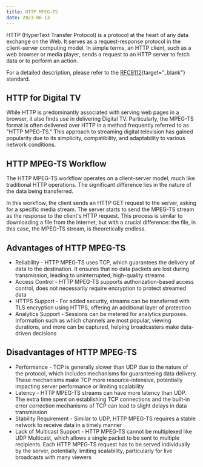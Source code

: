 ```yaml
---
title: HTTP MPEG-TS
date: 2023-06-13
---
```


HTTP (HyperText Transfer Protocol) is a protocol at the heart of any data exchange on the Web. It serves as a request-response protocol in the client-server computing model. In simple terms, an HTTP client, such as a web browser or media player, sends a request to an HTTP server to fetch data or to perform an action.

For a detailed description, please refer to the [RFC9112](https://www.rfc-editor.org/rfc/rfc9112){target="_blank"} standard.

## HTTP for Digital TV

While HTTP is predominantly associated with serving web pages in a browser, it also finds use in delivering Digital TV. Particularly, the MPEG-TS format is often delivered over HTTP in a method frequently referred to as "HTTP MPEG-TS." This approach to streaming digital television has gained popularity due to its simplicity, compatibility, and adaptability to various network conditions.

## HTTP MPEG-TS Workflow

The HTTP MPEG-TS workflow operates on a client-server model, much like traditional HTTP operations. The significant difference lies in the nature of the data being transferred.

In this workflow, the client sends an HTTP GET request to the server, asking for a specific media stream. The server starts to send the MPEG-TS stream as the response to the client's HTTP request. This process is similar to downloading a file from the internet, but with a crucial difference: the file, in this case, the MPEG-TS stream, is theoretically endless.

## Advantages of HTTP MPEG-TS

- Reliability - HTTP MPEG-TS uses TCP, which guarantees the delivery of data to the destination. It ensures that no data packets are lost during transmission, leading to uninterrupted, high-quality streams
- Access Control - HTTP MPEG-TS supports authorization-based access control, does not necessarily require encryption to protect streamed data
- HTTPS Support - For added security, streams can be transferred with TLS encryption using HTTPS, offering an additional layer of protection
- Analytics Support - Sessions can be metered for analytics purposes. Information such as which channels are most popular, viewing durations, and more can be captured, helping broadcasters make data-driven decisions

## Disadvantages of HTTP MPEG-TS

- Performance - TCP is generally slower than UDP due to the nature of the protocol, which includes mechanisms for guaranteeing data delivery. These mechanisms make TCP more resource-intensive, potentially impacting server performance or limiting scalability
- Latency - HTTP MPEG-TS streams can have more latency than UDP. The extra time spent on establishing TCP connections and the built-in error correction mechanisms of TCP can lead to slight delays in data transmission
- Stability Requirement - Similar to UDP, HTTP MPEG-TS requires a stable network to receive data in a timely manner
- Lack of Multicast Support - HTTP MPEG-TS cannot be multiplexed like UDP Multicast, which allows a single packet to be sent to multiple recipients. Each HTTP MPEG-TS request has to be served individually by the server, potentially limiting scalability, particularly for live broadcasts with many viewers
